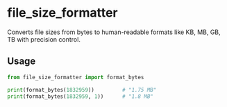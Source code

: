 # file_size_formatter

Converts file sizes from bytes to human-readable formats like KB, MB, GB, TB with precision control.

## Usage

```python
from file_size_formatter import format_bytes

print(format_bytes(1832959))         # "1.75 MB"
print(format_bytes(1832959, 1))      # "1.8 MB"
